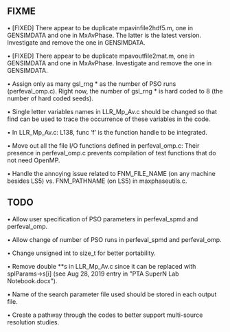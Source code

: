 ## FIXME
•	[FIXED] There appear to be duplicate mpavinfile2hdf5.m, one in GENSIMDATA and one in MxAvPhase. The latter is the latest version. Investigate and remove the one in GENSIMDATA.

•	[FIXED] There appear to be duplicate mpavoutfile2mat.m, one in GENSIMDATA and one in MxAvPhase. Investigate and remove the one in GENSIMDATA.

•	Assign only as many gsl_rng * as the number of PSO runs (perfeval_omp.c). Right now, the number of gsl_rng * is hard coded to 8 (the number of hard coded seeds).

•	Single letter variables names in LLR_Mp_Av.c should be changed so that find can be used to trace the occurrence of these variables in the code. 

•	In LLR_Mp_Av.c: L138, func ‘f’ is the function handle to be integrated. 

•	Move out all the file I/O functions defined in perfeval_omp.c: Their presence in perfeval_omp.c prevents compilation of test functions that do not need OpenMP.

•	Handle the annoying issue related to FNM_FILE_NAME (on any machine besides LS5) vs. FNM_PATHNAME (on LS5) in maxphaseutils.c.

## TODO
•	Allow user specification of PSO parameters in perfeval_spmd and perfeval_omp.

•	Allow change of number of PSO runs in perfeval_spmd and perfeval_omp.

•	Change unsigned int to size_t for better portability.

•	Remove double **s in LLR_Mp_Av.c since it can be replaced with splParams->s[i] (see Aug 28, 2019 entry in "PTA SuperN Lab Notebook.docx").

•	Name of the search parameter file used should be stored in each output file.

•	Create a pathway through the codes to better support multi-source resolution studies.

